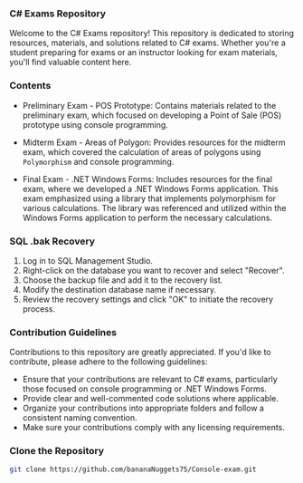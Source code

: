 ### C# Exams Repository

Welcome to the C# Exams repository! This repository is dedicated to storing resources, materials, and solutions related to C# exams. Whether you're a student preparing for exams or an instructor looking for exam materials, you'll find valuable content here.

### Contents

- Preliminary Exam - POS Prototype:
  Contains materials related to the preliminary exam, which focused on developing a Point of Sale (POS) prototype using console programming.

- Midterm Exam - Areas of Polygon:
  Provides resources for the midterm exam, which covered the calculation of areas of polygons using `Polymorphism` and console programming.

- Final Exam - .NET Windows Forms:
  Includes resources for the final exam, where we developed a .NET Windows Forms application. This exam emphasized using a library that implements polymorphism for various calculations. The library was referenced and utilized within the Windows Forms application to perform the necessary calculations.


### SQL .bak Recovery
1. Log in to SQL Management Studio.
2. Right-click on the database you want to recover and select "Recover".
3. Choose the backup file and add it to the recovery list.
4. Modify the destination database name if necessary.
5. Review the recovery settings and click "OK" to initiate the recovery process.

### Contribution Guidelines

Contributions to this repository are greatly appreciated. If you'd like to contribute, please adhere to the following guidelines:
- Ensure that your contributions are relevant to C# exams, particularly those focused on console programming or .NET Windows Forms.
- Provide clear and well-commented code solutions where applicable.
- Organize your contributions into appropriate folders and follow a consistent naming convention.
- Make sure your contributions comply with any licensing requirements.

### Clone the Repository
```bash
git clone https://github.com/bananaNuggets75/Console-exam.git
